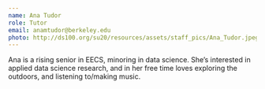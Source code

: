 ```yaml
---
name: Ana Tudor
role: Tutor
email: anamtudor@berkeley.edu
photo: http://ds100.org/su20/resources/assets/staff_pics/Ana_Tudor.jpeg
---
```


Ana is a rising senior in EECS, minoring in data science. She’s interested in applied data science research, and in her free time loves exploring the outdoors, and listening to/making music.